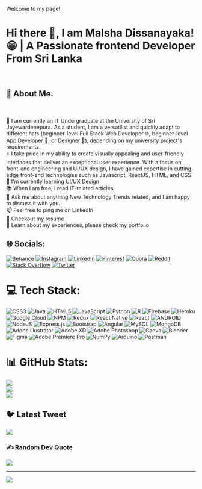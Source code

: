 Welcome to my page!<br>
# Hi there 👋, I am Malsha Dissanayaka! 😁 | A Passionate frontend Developer From Sri Lanka<br><br>
## 💫 About Me:
<br><br>🔭 I am currently an IT Undergraduate at the University of Sri Jayewardenepura. As a student, I am a versatilist and quickly adapt to different hats (beginner-level Full Stack Web Developer 🌐, beginner-level App Developer 📱,  or  Designer 🎨), depending on my university project's requirements.<br>⚡ I take pride in my ability to create visually appealing and user-friendly interfaces that deliver an exceptional user experience. With a focus on front-end engineering and UI/UX design, I have gained expertise in cutting-edge front-end technologies such as Javascript, ReactJS, HTML, and CSS. <br>🌱 I'm currently learning UI/UX Design<br>📚  When I am free, I read IT-related articles. <br>💬 Ask me about anything New Technology Trends related, and I am happy to discuss it with you.<br>📫 Feel free to ping me on LinkedIn<br>📝 Checkout my resume<br>📄 Learn about my experiences, please check my portfolio<br>


## 🌐 Socials:
[![Behance](https://img.shields.io/badge/Behance-1769ff?logo=behance&logoColor=white)](https://behance.net/admsewwandi) [![Instagram](https://img.shields.io/badge/Instagram-%23E4405F.svg?logo=Instagram&logoColor=white)](https://instagram.com/malsha.dissanayaka.79) [![LinkedIn](https://img.shields.io/badge/LinkedIn-%230077B5.svg?logo=linkedin&logoColor=white)](https://linkedin.com/in/malsha-dissanayaka-482852212) [![Pinterest](https://img.shields.io/badge/Pinterest-%23E60023.svg?logo=Pinterest&logoColor=white)](https://pinterest.com/MalshaDissanayaka11) [![Quora](https://img.shields.io/badge/Quora-%23B92B27.svg?logo=Quora&logoColor=white)](https://quora.com/profile/Malsha-Dissanayaka) [![Reddit](https://img.shields.io/badge/Reddit-%23FF4500.svg?logo=Reddit&logoColor=white)](https://reddit.com/user/MalshaDissanayaka) [![Stack Overflow](https://img.shields.io/badge/-Stackoverflow-FE7A16?logo=stack-overflow&logoColor=white)](https://stackoverflow.com/users/16226158) [![Twitter](https://img.shields.io/badge/Twitter-%231DA1F2.svg?logo=Twitter&logoColor=white)](https://twitter.com/MalshaDissana) 

# 💻 Tech Stack:
![CSS3](https://img.shields.io/badge/css3-%231572B6.svg?style=for-the-badge&logo=css3&logoColor=white) ![Java](https://img.shields.io/badge/java-%23ED8B00.svg?style=for-the-badge&logo=java&logoColor=white) ![HTML5](https://img.shields.io/badge/html5-%23E34F26.svg?style=for-the-badge&logo=html5&logoColor=white) ![JavaScript](https://img.shields.io/badge/javascript-%23323330.svg?style=for-the-badge&logo=javascript&logoColor=%23F7DF1E) ![Python](https://img.shields.io/badge/python-3670A0?style=for-the-badge&logo=python&logoColor=ffdd54) ![R](https://img.shields.io/badge/r-%23276DC3.svg?style=for-the-badge&logo=r&logoColor=white) ![Firebase](https://img.shields.io/badge/firebase-%23039BE5.svg?style=for-the-badge&logo=firebase) ![Heroku](https://img.shields.io/badge/heroku-%23430098.svg?style=for-the-badge&logo=heroku&logoColor=white) ![Google Cloud](https://img.shields.io/badge/Google%20Cloud-%234285F4.svg?style=for-the-badge&logo=google-cloud&logoColor=white) ![NPM](https://img.shields.io/badge/NPM-%23000000.svg?style=for-the-badge&logo=npm&logoColor=white) ![Redux](https://img.shields.io/badge/redux-%23593d88.svg?style=for-the-badge&logo=redux&logoColor=white) ![React Native](https://img.shields.io/badge/react_native-%2320232a.svg?style=for-the-badge&logo=react&logoColor=%2361DAFB) ![React](https://img.shields.io/badge/react-%2320232a.svg?style=for-the-badge&logo=react&logoColor=%2361DAFB) ![ANDROID](https://img.shields.io/badge/android-%2320232a.svg?style=for-the-badge&logo=android&logoColor=%a4c639) ![NodeJS](https://img.shields.io/badge/node.js-6DA55F?style=for-the-badge&logo=node.js&logoColor=white) ![Express.js](https://img.shields.io/badge/express.js-%23404d59.svg?style=for-the-badge&logo=express&logoColor=%2361DAFB) ![Bootstrap](https://img.shields.io/badge/bootstrap-%23563D7C.svg?style=for-the-badge&logo=bootstrap&logoColor=white) ![Angular](https://img.shields.io/badge/angular-%23DD0031.svg?style=for-the-badge&logo=angular&logoColor=white) ![MySQL](https://img.shields.io/badge/mysql-%2300f.svg?style=for-the-badge&logo=mysql&logoColor=white) ![MongoDB](https://img.shields.io/badge/MongoDB-%234ea94b.svg?style=for-the-badge&logo=mongodb&logoColor=white) ![Adobe Illustrator](https://img.shields.io/badge/adobeillustrator-%23FF9A00.svg?style=for-the-badge&logo=adobeillustrator&logoColor=white) ![Adobe XD](https://img.shields.io/badge/Adobe%20XD-470137?style=for-the-badge&logo=Adobe%20XD&logoColor=#FF61F6) ![Adobe Photoshop](https://img.shields.io/badge/adobephotoshop-%2331A8FF.svg?style=for-the-badge&logo=adobephotoshop&logoColor=white) ![Canva](https://img.shields.io/badge/Canva-%2300C4CC.svg?style=for-the-badge&logo=Canva&logoColor=white) ![Blender](https://img.shields.io/badge/blender-%23F5792A.svg?style=for-the-badge&logo=blender&logoColor=white) 	![Figma](https://img.shields.io/badge/figma-%23F24E1E.svg?style=for-the-badge&logo=figma&logoColor=white) ![Adobe Premiere Pro](https://img.shields.io/badge/Adobe%20Premiere%20Pro-9999FF.svg?style=for-the-badge&logo=Adobe%20Premiere%20Pro&logoColor=white) ![NumPy](https://img.shields.io/badge/numpy-%23013243.svg?style=for-the-badge&logo=numpy&logoColor=white) ![Arduino](https://img.shields.io/badge/-Arduino-00979D?style=for-the-badge&logo=Arduino&logoColor=white) ![Postman](https://img.shields.io/badge/Postman-FF6C37?style=for-the-badge&logo=postman&logoColor=white)
# 📊 GitHub Stats:
![](https://github-readme-stats.vercel.app/api?username=malsha11&theme=dark&hide_border=false&include_all_commits=true&count_private=false)<br/>
![](https://github-readme-streak-stats.herokuapp.com/?user=malsha11&theme=dark&hide_border=false)<br/>
![](https://github-readme-stats.vercel.app/api/top-langs/?username=malsha11&theme=dark&hide_border=false&include_all_commits=true&count_private=false&layout=compact)

## 🐦 Latest Tweet
[![](https://gtce.itsvg.in/api?username=MalshaDissana)](https://github.com/VishwaGauravIn/github-twitter-card-embed)

### ✍️ Random Dev Quote
![](https://quotes-github-readme.vercel.app/api?type=horizontal&theme=radical)

---
[![](https://visitcount.itsvg.in/api?id=malsha11&icon=0&color=1)](https://visitcount.itsvg.in)

<!-- Proudly created with GPRM ( https://gprm.itsvg.in ) -->
